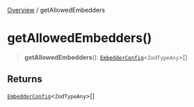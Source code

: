 [Overview](../index.md) / getAllowedEmbedders

# getAllowedEmbedders()

> **getAllowedEmbedders**(): [`EmbedderConfig`](../classes/EmbedderConfig.md)\<`ZodTypeAny`\>[]

## Returns

[`EmbedderConfig`](../classes/EmbedderConfig.md)\<`ZodTypeAny`\>[]
